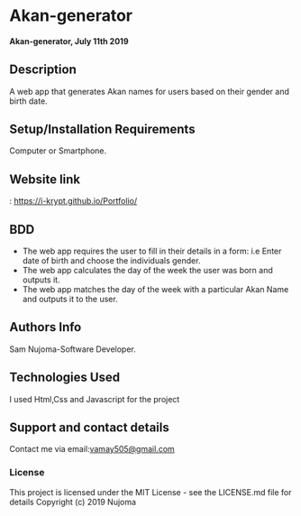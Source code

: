 # Akan-generator

#### Akan-generator, July 11th 2019
## Description
A web app that generates Akan names for users based on their gender and birth date.
## Setup/Installation Requirements
Computer or Smartphone.
## Website link 
: https://i-krypt.github.io/Portfolio/
## BDD
* The web app requires the user to fill in their details in a form: i.e Enter date of birth and choose  the individuals gender. 
* The web app calculates the day of the week the user was born and outputs it. 
* The web app matches the day of the week with a particular Akan Name and outputs it to the user.
## Authors Info
Sam Nujoma-Software Developer.
## Technologies Used
I used Html,Css and Javascript for the project
## Support and contact details
Contact me via email:vamay505@gmail.com
### License
This project is licensed under the MIT License - see the LICENSE.md file for details
Copyright (c) 2019 Nujoma
  
